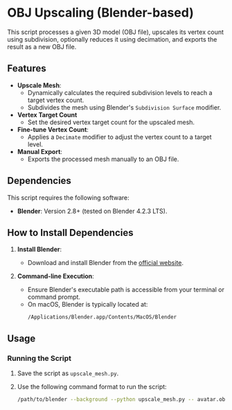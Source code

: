 # OBJ Upscaling (Blender-based)

This script processes a given 3D model (OBJ file), upscales its vertex count using subdivision, optionally reduces it using decimation, and exports the result as a new OBJ file.

## Features

- **Upscale Mesh**:
  - Dynamically calculates the required subdivision levels to reach a target vertex count.
  - Subdivides the mesh using Blender's `Subdivision Surface` modifier.
- **Vertex Target Count**
    - Set the desired vertex target count for the upscaled mesh.
- **Fine-tune Vertex Count**:
  - Applies a `Decimate` modifier to adjust the vertex count to a target level.
- **Manual Export**:
  - Exports the processed mesh manually to an OBJ file.

## Dependencies

This script requires the following software:
- **Blender**: Version 2.8+ (tested on Blender 4.2.3 LTS).

## How to Install Dependencies

1. **Install Blender**:
   - Download and install Blender from the [official website](https://www.blender.org/).

2. **Command-line Execution**:
   - Ensure Blender's executable path is accessible from your terminal or command prompt.
   - On macOS, Blender is typically located at:
     ```
     /Applications/Blender.app/Contents/MacOS/Blender
     ```

## Usage

### Running the Script

1. Save the script as `upscale_mesh.py`.

2. Use the following command format to run the script:

   ```bash
   /path/to/blender --background --python upscale_mesh.py -- avatar.obj texture.png upscaled_avatar.obj target_vertex_count



